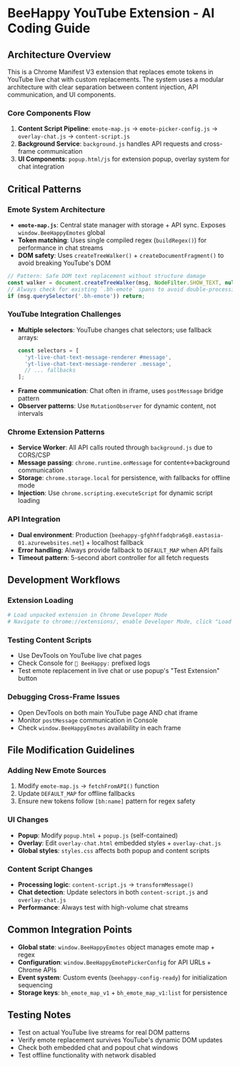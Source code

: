 # BeeHappy YouTube Extension - AI Coding Guide

## Architecture Overview

This is a Chrome Manifest V3 extension that replaces emote tokens in YouTube live chat with custom replacements. The system uses a modular architecture with clear separation between content injection, API communication, and UI components.

### Core Components Flow

1. **Content Script Pipeline**: `emote-map.js` → `emote-picker-config.js` → `overlay-chat.js` → `content-script.js`
2. **Background Service**: `background.js` handles API requests and cross-frame communication
3. **UI Components**: `popup.html/js` for extension popup, overlay system for chat integration

## Critical Patterns

### Emote System Architecture
- **`emote-map.js`**: Central state manager with storage + API sync. Exposes `window.BeeHappyEmotes` global
- **Token matching**: Uses single compiled regex (`buildRegex()`) for performance in chat streams
- **DOM safety**: Uses `createTreeWalker()` + `createDocumentFragment()` to avoid breaking YouTube's DOM

```javascript
// Pattern: Safe DOM text replacement without structure damage
const walker = document.createTreeWalker(msg, NodeFilter.SHOW_TEXT, null);
// Always check for existing `.bh-emote` spans to avoid double-processing
if (msg.querySelector('.bh-emote')) return;
```

### YouTube Integration Challenges
- **Multiple selectors**: YouTube changes chat selectors; use fallback arrays:
  ```javascript
  const selectors = [
    'yt-live-chat-text-message-renderer #message',
    'yt-live-chat-text-message-renderer .message',
    // ... fallbacks
  ];
  ```
- **Frame communication**: Chat often in iframe, uses `postMessage` bridge pattern
- **Observer patterns**: Use `MutationObserver` for dynamic content, not intervals

### Chrome Extension Patterns
- **Service Worker**: All API calls routed through `background.js` due to CORS/CSP
- **Message passing**: `chrome.runtime.onMessage` for content↔background communication
- **Storage**: `chrome.storage.local` for persistence, with fallbacks for offline mode
- **Injection**: Use `chrome.scripting.executeScript` for dynamic script loading

### API Integration
- **Dual environment**: Production (`beehappy-gfghhffadqbra6g8.eastasia-01.azurewebsites.net`) + localhost fallback
- **Error handling**: Always provide fallback to `DEFAULT_MAP` when API fails
- **Timeout pattern**: 5-second abort controller for all fetch requests

## Development Workflows

### Extension Loading
```powershell
# Load unpacked extension in Chrome Developer Mode
# Navigate to chrome://extensions/, enable Developer Mode, click "Load unpacked"
```

### Testing Content Scripts
- Use DevTools on YouTube live chat pages
- Check Console for `🐝 BeeHappy:` prefixed logs  
- Test emote replacement in live chat or use popup's "Test Extension" button

### Debugging Cross-Frame Issues
- Open DevTools on both main YouTube page AND chat iframe
- Monitor `postMessage` communication in Console
- Check `window.BeeHappyEmotes` availability in each frame

## File Modification Guidelines

### Adding New Emote Sources
1. Modify `emote-map.js` → `fetchFromAPI()` function
2. Update `DEFAULT_MAP` for offline fallbacks
3. Ensure new tokens follow `[bh:name]` pattern for regex safety

### UI Changes
- **Popup**: Modify `popup.html` + `popup.js` (self-contained)
- **Overlay**: Edit `overlay-chat.html` embedded styles + `overlay-chat.js`
- **Global styles**: `styles.css` affects both popup and content scripts

### Content Script Changes
- **Processing logic**: `content-script.js` → `transformMessage()`
- **Chat detection**: Update selectors in both `content-script.js` and `overlay-chat.js`
- **Performance**: Always test with high-volume chat streams

## Common Integration Points

- **Global state**: `window.BeeHappyEmotes` object manages emote map + regex
- **Configuration**: `window.BeeHappyEmotePickerConfig` for API URLs + Chrome APIs
- **Event system**: Custom events (`beehappy-config-ready`) for initialization sequencing
- **Storage keys**: `bh_emote_map_v1` + `bh_emote_map_v1:list` for persistence

## Testing Notes

- Test on actual YouTube live streams for real DOM patterns
- Verify emote replacement survives YouTube's dynamic DOM updates
- Check both embedded chat and popout chat windows
- Test offline functionality with network disabled
